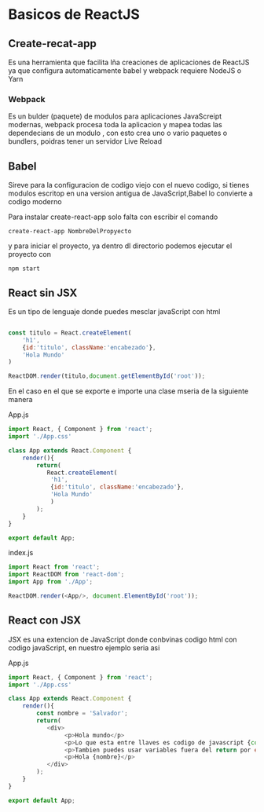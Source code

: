 # Basicos de ReactJS

## Create-recat-app

 Es una herramienta que facilita lña creaciones de aplicaciones de ReactJS
 ya que configura automaticamente babel y webpack
requiere NodeJS o Yarn

### Webpack

Es un bulder (paquete) de modulos para aplicaciones JavaScreipt modernas, webpack
procesa toda la aplicacion y mapea todas las dependecians de un modulo , con esto crea uno o vario paquetes o bundlers, poidras tener un servidor Live Reload

## Babel

Sireve para la configuracion de  codigo viejo con el nuevo codigo, si tienes modulos escritop en una version antigua de JavaScript,Babel lo convierte a codigo moderno

Para instalar create-react-app solo falta con escribir el comando

``create-react-app NombreDelPropyecto``

y para iniciar el proyecto, ya dentro dl directorio podemos ejecutar el proyecto con 

``npm start``

## React sin JSX

Es un tipo de lenguaje donde puedes mesclar javaScript con html

``` JavaScript

const titulo = React.createElement(
    'h1',
    {id:'titulo', className:'encabezado'},
    'Hola Mundo'
)

ReactDOM.render(titulo,document.getElementById('root'));
```

En el caso en el que se exporte e importe una clase mseria de la siguiente manera

App.js

``` JavaScript
import React, { Component } from 'react';
import './App.css'

class App extends React.Component {
    render(){
        return(
           React.createElement(
            'h1',
            {id:'titulo', className:'encabezado'},
            'Hola Mundo'
            )
        );
    }
}

export default App;
```

index.js

``` JavaScript
import React from 'react';
import ReactDOM from 'react-dom';
import App from './App';

ReactDOM.render(<App/>, document.ElementById('root'));
```

## React  con JSX

JSX es una extencion de JavaScript donde conbvinas codigo html con codigo javaScript, en nuestro ejemplo seria asi

App.js

``` JavaScript
import React, { Component } from 'react';
import './App.css'

class App extends React.Component {
    render(){
        const nombre = 'Salvador';
        return(
           <div>
                <p>Hola mundo</p>
                <p>Lo que esta entre llaves es codigo de javascript {console.log("Hola mundo");}</p>
                <p>Tambien puedes usar variables fuera del return por ejemplo:</p>
                <p>Hola {nombre}</p>
           </div>
        );
    }
}

export default App;
```

